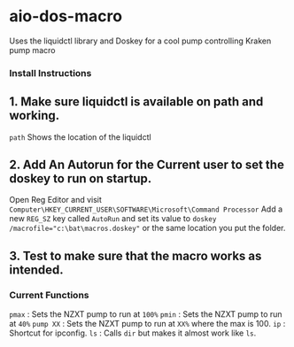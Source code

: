 # aio-dos-macro
Uses the liquidctl library and Doskey  for a cool pump controlling Kraken pump macro


### Install Instructions


## 1. Make sure liquidctl is available on path and working.
 `path`
 Shows the location of the liquidctl
## 2. Add An Autorun for the Current user to set the doskey to run on startup.
  Open Reg Editor and visit `Computer\HKEY_CURRENT_USER\SOFTWARE\Microsoft\Command Processor` Add a new `REG_SZ` key called `AutoRun` and set its value to `doskey /macrofile="c:\bat\macros.doskey"` or the same location you put the folder.
## 3. Test to make sure that the macro works as intended.


### Current Functions


`pmax`  : Sets the NZXT pump to run at `100%`
`pmin`  : Sets the NZXT pump to run at `40%`
`pump XX` : Sets the NZXT pump to run at `XX%` where the max is 100.
`ip` : Shortcut for ipconfig.
`ls` : Calls `dir` but makes it almost work like `ls`.


